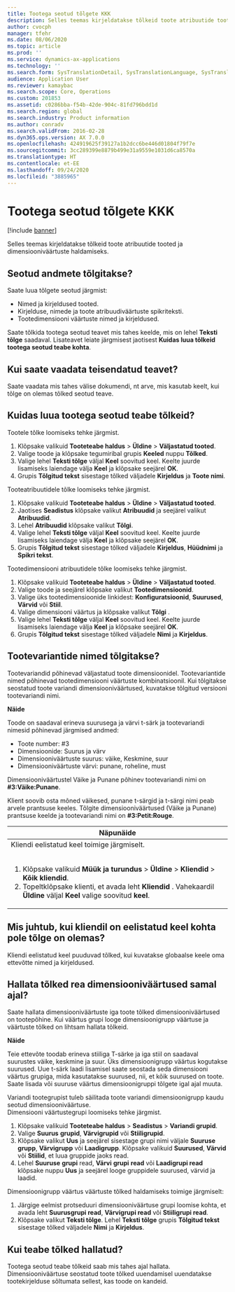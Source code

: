 ```yaml
---
title: Tootega seotud tõlgete KKK
description: Selles teemas kirjeldatakse tõlkeid toote atribuutide tooted ja dimensiooniväärtuste haldamiseks.
author: cvocph
manager: tfehr
ms.date: 08/06/2020
ms.topic: article
ms.prod: ''
ms.service: dynamics-ax-applications
ms.technology: ''
ms.search.form: SysTranslationDetail, SysTranslationLanguage, SysTranslationList, EcoResProductListPage, EcoResProductVariants, EcoResProductDetailsExtended, EcoResProductCreate, EcoResProductDetails, RetailSizeGroupTable, RetailStyleGroupTable, RetailColorGroupTable, PCTranslationLanguageLookup, EcoResProductCategory
audience: Application User
ms.reviewer: kamaybac
ms.search.scope: Core, Operations
ms.custom: 201853
ms.assetid: c0286bba-f54b-42de-904c-81fd796bdd1d
ms.search.region: global
ms.search.industry: Product information
ms.author: conradv
ms.search.validFrom: 2016-02-28
ms.dyn365.ops.version: AX 7.0.0
ms.openlocfilehash: 424919625f39127a1b2dcc6be446d01804f79f7e
ms.sourcegitcommit: 3cc289399e8879b499e31a9559e1031d6ca8570a
ms.translationtype: HT
ms.contentlocale: et-EE
ms.lasthandoff: 09/24/2020
ms.locfileid: "3885965"
---
```

# <a name="product-related-translations-faq"></a>Tootega seotud tõlgete KKK

[!include [banner](../includes/banner.md)]

Selles teemas kirjeldatakse tõlkeid toote atribuutide tooted ja dimensiooniväärtuste haldamiseks. 

<a name="what-product-related-data-can-be-translated"></a>Seotud andmete tõlgitakse?
--------------------------------------------

Saate luua tõlgete seotud järgmist:
-   Nimed ja kirjeldused tooted.
-   Kirjelduse, nimede ja toote atribuudiväärtuste spikriteksti.
-   Tootedimensiooni väärtuste nimed ja kirjeldused.

Saate tõlkida tootega seotud teavet mis tahes keelde, mis on lehel **Teksti tõlge** saadaval. Lisateavet leiate järgmisest jaotisest **Kuidas luua tõlkeid tootega seotud teabe kohta**.

## <a name="where-can-i-view-the-translated-information"></a>Kui saate vaadata teisendatud teavet?
Saate vaadata mis tahes välise dokumendi, nt arve, mis kasutab keelt, kui tõlge on olemas tõlked seotud teave.

## <a name="how-do-i-create-translations-for-product-related-information"></a>Kuidas luua tootega seotud teabe tõlkeid?
Tootele tõlke loomiseks tehke järgmist.
1.  Klõpsake valikuid **Tooteteabe haldus** &gt; **Üldine** &gt; **Väljastatud tooted**.
2.  Valige toode ja klõpsake tegumiribal grupis **Keeled** nuppu **Tõlked**.
3.  Valige lehel **Teksti tõlge** väljal **Keel** soovitud keel. Keelte juurde lisamiseks laiendage välja **Keel** ja klõpsake seejärel **OK**.
4.  Grupis **Tõlgitud tekst** sisestage tõlked väljadele **Kirjeldus** ja **Toote nimi**.

Tooteatribuutidele tõlke loomiseks tehke järgmist.
1.  Klõpsake valikuid **Tooteteabe haldus** &gt; **Üldine** &gt; **Väljastatud tooted**.
2.  Jaotises **Seadistus** klõpsake valikut **Atribuudid** ja seejärel valikut **Atribuudid**.
3.  Lehel **Atribuudid** klõpsake valikut **Tõlgi**.
4.  Valige lehel **Teksti tõlge** väljal **Keel** soovitud keel. Keelte juurde lisamiseks laiendage välja **Keel** ja klõpsake seejärel **OK**.
5.  Grupis **Tõlgitud tekst** sisestage tõlked väljadele **Kirjeldus**, **Hüüdnimi** ja **Spikri tekst**.

Tootedimensiooni atribuutidele tõlke loomiseks tehke järgmist.
1.  Klõpsake valikuid **Tooteteabe haldus** &gt; **Üldine** &gt; **Väljastatud tooted**.
2.  Valige toode ja seejärel klõpsake valikut **Tootedimensioonid**.
3.  Valige üks tootedimensioonide linkidest: **Konfiguratsioonid**, **Suurused**, **Värvid** või **Stiil**.
4.  Valige dimensiooni väärtus ja klõpsake valikut **Tõlgi** .
5.  Valige lehel **Teksti tõlge** väljal **Keel** soovitud keel. Keelte juurde lisamiseks laiendage välja **Keel** ja klõpsake seejärel **OK**.
6.  Grupis **Tõlgitud tekst** sisestage tõlked väljadele **Nimi** ja **Kirjeldus**.

## <a name="can-the-names-of-product-variants-be-translated"></a>Tootevariantide nimed tõlgitakse?
Tootevariandid põhinevad väljastatud toote dimensioonidel. Tootevariantide nimed põhinevad tootedimensiooni väärtuste kombinatsioonil. Kui tõlgitakse seostatud toote variandi dimensiooniväärtused, kuvatakse tõlgitud versiooni tootevariandi nimi.  

**Näide**  

Toode on saadaval erineva suurusega ja värvi t-särk ja tootevariandi nimesid põhinevad järgmised andmed:
-   Toote number: \#3
-   Dimensioonide: Suurus ja värv
-   Dimensiooniväärtuste suurus: väike, Keskmine, suur
-   Dimensiooniväärtuste värvi: punane, roheline, must

Dimensiooniväärtustel Väike ja Punane põhinev tootevariandi nimi on **\#3:Väike:Punane**.  

Klient soovib osta mõned väikesed, punane t-särgid ja t-särgi nimi peab arvele prantsuse keeles. Tõlgite dimensiooniväärtused (Väike ja Punane) prantsuse keelde ja tootevariandi nimi on **\#3:Petit:Rouge**.
<table>
<colgroup>
<col width="100%" />
</colgroup>
<thead>
<tr class="header">
<th><strong>Näpunäide</strong></th>
</tr>
</thead>
<tbody>
<tr class="odd">
<td>Kliendi eelistatud keel toimige järgmiselt.
<ol><br/><li>Klõpsake valikuid <strong>Müük ja turundus</strong> &gt; <strong>Üldine</strong> &gt; <strong>Kliendid</strong> &gt; <strong>Kõik</strong> <strong>kliendid</strong>.</li>
<li>Topeltklõpsake klienti, et avada leht <strong>Kliendid</strong> . Vahekaardil <strong>Üldine</strong> väljal <strong>Keel</strong> valige soovitud <strong>keel</strong>.</li>
</ol></td>
</tr>
</tbody>
</table>

## <a name="what-happens-if-a-customer-has-a-preferred-language-for-which-no-translations-are-available"></a>Mis juhtub, kui kliendil on eelistatud keel kohta pole tõlge on olemas?
Kliendi eelistatud keel puuduvad tõlked, kui kuvatakse globaalse keele oma ettevõtte nimed ja kirjeldused.

## <a name="can-i-manage-translations-for-a-series-of-dimension-values-at-the-same-time"></a>Hallata tõlked rea dimensiooniväärtused samal ajal?
Saate hallata dimensiooniväärtuste iga toote tõlked dimensiooniväärtused on tootepõhine. Kui väärtus grupi looge dimensioonigrupp väärtuse ja väärtuste tõlked on lihtsam hallata tõlkeid.   

**Näide**  

Teie ettevõte toodab erineva stiiliga T-särke ja iga stiil on saadaval suurustes väike, keskmine ja suur. Üks dimensioonigrupp väärtus kogutakse suurused. Uue t-särk laadi lisamisel saate seostada seda dimensiooni väärtus grupiga, mida kasutatakse suurused, nii, et kõik suurused on toote. Saate lisada või suuruse väärtus dimensioonigruppi tõlgete igal ajal muuta.  

Variandi tootegrupist tuleb säilitada toote variandi dimensioonigrupp kaudu seotud dimensiooniväärtuse.   
Dimensiooni väärtustegrupi loomiseks tehke järgmist.
1.  Klõpsake valikuid **Tooteteabe haldus** &gt; **Seadistus** &gt; **Variandi grupid**.
2.  Valige **Suurus** **grupid**, **Värvigrupid** või **Stiiligrupid**.
3.  Klõpsake valikut **Uus** ja seejärel sisestage grupi nimi väljale **Suuruse** **grupp**, **Värvigrupp** või **Laadigrupp**. Klõpsake valikuid **Suurused**, **Värvid** või **Stiilid**, et luua gruppide jaoks read.
4.  Lehel **Suuruse** **grupi** read, **Värvi** **grupi** **read** või **Laadigrupi read** klõpsake nuppu **Uus** ja seejärel looge gruppidele suurused, värvid ja laadid.

Dimensioonigrupp väärtus väärtuste tõlked haldamiseks toimige järgmiselt:
1.  Järgige eelmist protseduuri dimensiooniväärtuse grupi loomise kohta, et avada leht **Suurusgrupi read**, **Värvigrupi read** või **Stiiligrupi read**.
2.  Klõpsake valikut **Teksti tõlge**. Lehel **Teksti tõlge** grupis **Tõlgitud tekst** sisestage tõlked väljadele **Nimi** ja **Kirjeldus**.

## <a name="when-can-translations-of-product-related-information-be-managed"></a>Kui teabe tõlked hallatud?
Tootega seotud teabe tõlkeid saab mis tahes ajal hallata. Dimensiooniväärtuse seostatud toote tõlked uuendamisel uuendatakse tootekirjelduse sõltumata sellest, kas toode on kandeid.





